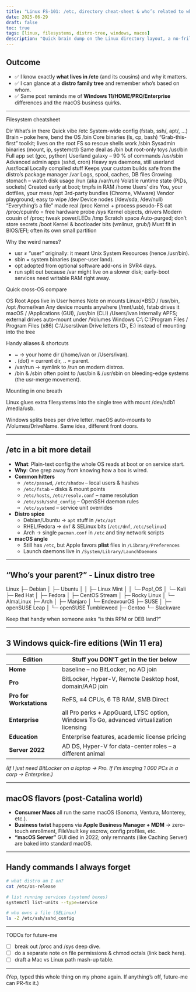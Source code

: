 ```yaml
---
title: "Linux FS-101: /etc, directory cheat-sheet & who’s related to who"
date: 2025-06-29
draft: false
toc: true
tags: [linux, filesystems, distro-tree, windows, macos]
description: "Quick brain dump on the Linux directory layout, a no-frills distro family tree, and the Windows/macOS edition cliff notes."
---
```


## Outcome
- ✅ I know exactly **what lives in /etc** (and its cousins) and why it matters.  
- ✅ I can glance at a **distro family tree** and remember who’s based on whom.  
- ✅ Same post reminds me of **Windows 11/HOME/PRO/Enterprise** differences and the macOS business quirks.

---

Filesystem cheatsheet

Dir	What’s in there	Quick vibe
/etc	System-wide config (fstab, ssh/, apt/, …)	Brain – poke here, bend the OS
/bin	Core binaries (ls, cp, bash)	“Grab-this-first” toolkit; lives on the root FS so rescue shells work
/sbin	Sysadmin binaries (mount, ip, systemctl)	Same deal as /bin but root-only toys
/usr/bin	Full app set (gcc, python)	Userland galaxy – 90 % of commands
/usr/sbin	Advanced admin apps (sshd, cron)	Heavy sys daemons, still userland
/usr/local	Locally compiled stuff	Keeps your custom builds safe from the distro’s package manager
/var	Logs, spool, caches, DB files	Growing stomach – watch disk usage
/run (aka /var/run)	Volatile runtime state (PIDs, sockets)	Created early at boot; tmpfs in RAM
/home	Users’ dirs	You, your dotfiles, your mess
/opt	3rd-party bundles (Chrome, VMware)	Vendor playground; easy to wipe
/dev	Device nodes (/dev/sda, /dev/null)	“Everything’s a file” made real
/proc	Kernel + process pseudo-FS	cat /proc/cpuinfo = free hardware probe
/sys	Kernel objects, drivers	Modern cousin of /proc; tweak power/LEDs
/tmp	Scratch space	Auto-purged; don’t store secrets
/boot	Kernel & bootloader bits (vmlinuz, grub/)	Must fit in BIOS/EFI; often its own small partition

Why the weird names?
- usr ≠ “user” originally: it meant Unix System Resources (hence /usr/bin).
- sbin = system binaries (super-user land).
- opt adopted from optional software add-ons in SVR4 days.
- run split out because /var might live on a slower disk; early-boot services need writable RAM right away.

Quick cross-OS compare

OS	Root	Apps live in	User homes	Note on mounts
Linux/*BSD	/	/usr/bin, /opt	/home/ivan	Any device mounts anywhere (/mnt/usb), fstab drives it
macOS	/	/Applications (GUI), /usr/bin (CLI)	/Users/ivan	Internally APFS; external drives auto-mount under /Volumes
Windows	C:\	C:\Program Files / Program Files (x86)	C:\Users\Ivan	Drive letters (D:\, E:\) instead of mounting into the tree

Handy aliases & shortcuts
- ~ → your home dir (/home/ivan or /Users/ivan).
- . (dot) = current dir, .. = parent.
- /var/run → symlink to /run on modern distros.
- /bin & /sbin often point to /usr/bin & /usr/sbin on bleeding-edge systems (the usr-merge movement).

Mounting in one breath

Linux glues extra filesystems into 
the single tree with mount 
/dev/sdb1 /media/usb. 

Windows splits trees per drive 
letter. macOS auto-mounts to 
/Volumes/DriveName. 
Same idea, different front doors.

---

## /etc in a bit more detail

- **What**: Plain-text config the whole OS reads at boot or on service start.  
- **Why**: One grep away from knowing how a box is wired.
- **Common hitters**  
  * `/etc/passwd`, `/etc/shadow` – local users & hashes  
  * `/etc/fstab` – disks & mount points  
  * `/etc/hosts`, `/etc/resolv.conf` – name resolution  
  * `/etc/ssh/sshd_config` – OpenSSH daemon rules  
  * `/etc/systemd` – service unit overrides  
- **Distro spice**  
  * Debian/Ubuntu → `apt` stuff in `/etc/apt`  
  * RHEL/Fedora → `dnf` & SELinux bits (`/etc/dnf`, `/etc/selinux`)  
  * Arch → single `pacman.conf` in `/etc` and tiny network scripts  
- **macOS angle**  
  * Still has `/etc`, but Apple favors **plist** files in `/Library/Preferences`  
  * Launch daemons live in `/System/Library/LaunchDaemons`

---

## “Who’s your parent?” - Linux distro tree

Linux
├─ Debian
│  ├─ Ubuntu
│  │  ├─ Linux Mint
│  │  └─ Pop!_OS
│  └─ Kali
├─ Red Hat
│  ├─ Fedora
│  ├─ CentOS Stream
│  ├─ Rocky Linux
│  └─ AlmaLinux
├─ Arch
│  ├─ Manjaro
│  └─ EndeavourOS
├─ SUSE
│  ├─ openSUSE Leap
│  └─ openSUSE Tumbleweed
├─ Gentoo
└─ Slackware

Keep that handy when someone asks “is this RPM or DEB land?”

---

## 3 Windows quick-fire editions (Win 11 era)

| Edition | Stuff you DON’T get in the tier below |
|---------|---------------------------------------|
|**Home** | baseline – no BitLocker, no AD join |
|**Pro**  | BitLocker, Hyper-V, Remote Desktop host, domain/AAD join |
|**Pro for Workstations** | ReFS, ≥4 CPUs, 6 TB RAM, SMB Direct |
|**Enterprise** | all Pro perks + AppGuard, LTSC option, Windows To Go, advanced virtualization licensing |
|**Education** | Enterprise features, academic license pricing |
|**Server 2022** | AD DS, Hyper-V for data-center roles – a different animal |

*(If I just need BitLocker on a laptop → Pro. If I’m imaging 1 000 PCs in a corp → Enterprise.)*

---

## macOS flavors (post-Catalina world)

- **Consumer Macs** all run the same macOS (Sonoma, Ventura, Monterey, etc.).  
- **Business twist** happens via **Apple Business Manager + MDM** → zero-touch enrollment, FileVault key escrow, config profiles, etc.  
- **“macOS Server”** GUI died in 2022; only remnants (like Caching Server) are baked into standard macOS.

---

## Handy commands I always forget

```bash
# what distro am I on?
cat /etc/os-release

# list running services (systemd boxes)
systemctl list-units --type=service

# who owns a file (SELinux)
ls -Z /etc/ssh/sshd_config
```

---

TODOs for future-me
- [ ] break out /proc and /sys deep dive.
- [ ] do a separate note on file permissions & chmod octals (link back here).
- [ ] draft a Mac vs Linux path mash-up table.

---

(Yep, typed this whole thing on my phone again. If anything’s off, future-me can PR-fix it.)